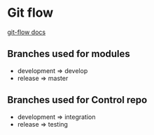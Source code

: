 # Git flow

[git-flow docs](http://nvie.com/posts/a-successful-git-branching-model/)

## Branches used for modules
* development => develop
* release => master

## Branches used for Control repo
* development => integration
* release => testing
